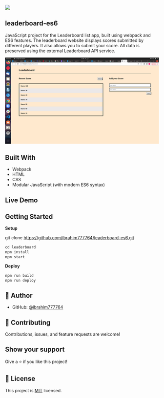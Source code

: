 ![](https://img.shields.io/badge/Microverse-blueviolet)

## leaderboard-es6



JavaScript project for the Leaderboard list app, built using webpack and ES6 features. The leaderboard website displays scores submitted by different players. It also allows you to submit your score. All data is preserved using the external Leaderboard API service.

![screenshot](./ss.png)

## Built With

- Webpack
- HTML
- CSS
- Modular JavaScript (with modern ES6 syntax)

## Live Demo


## Getting Started

**Setup**

git clone https://github.com/ibrahim777764/leaderboard-es6.git
```
cd leaderboard
npm install
npm start
```

**Deploy**
```
npm run build
npm run deploy

```

## 👤 Author


- GitHub: [@ibrahim777764](https://github.com/ibrahim777764)

## 🤝 Contributing

Contributions, issues, and feature requests are welcome!



## Show your support

Give a ⭐️ if you like this project!

## 📝 License

This project is [MIT](./MIT.md) licensed.
